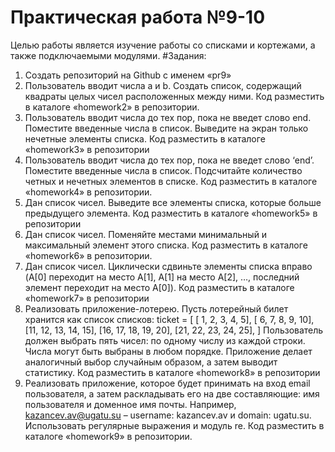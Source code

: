 # Практическая работа №9-10
Целью работы является изучение работы со списками и кортежами,
а также подключаемыми модулями. 
#Задания:
1. Создать репозиторий на Github с именем «pr9»
2. Пользователь вводит числа a и b. Создать список, содержащий
квадраты целых чисел расположенных между ними. Код разместить
в каталоге «homework2» в репозитории.
3. Пользователь вводит числа до тех пор, пока не введет слово end.
Поместите введенные числа в список. Выведите на экран только
нечетные элементы списка. Код разместить в каталоге «homework3»
в репозитории
4. Пользователь вводит числа до тех пор, пока не введет слово ‘end’.
Поместите введенные числа в список. Подсчитайте количество
четных и нечетных элементов в списке. Код разместить в каталоге
«homework4» в репозитории.
5. Дан список чисел. Выведите все элементы списка, которые больше
предыдущего элемента. Код разместить в каталоге «homework5» в
репозитории
6. Дан список чисел. Поменяйте местами минимальный и
максимальный элемент этого списка. Код разместить в каталоге
«homework6» в репозитории.
7. Дан список чисел. Циклически сдвиньте элементы списка вправо
(A[0] переходит на место A[1], A[1] на место A[2], …, последний
элемент переходит на место A[0]). Код разместить в каталоге
«homework7» в репозитории
8. Реализовать приложение-лотерею. Пусть лотерейный билет
хранится как список списков:
ticket = [
 [ 1, 2, 3, 4, 5],
 [ 6, 7, 8, 9, 10],
 [11, 12, 13, 14, 15],
 [16, 17, 18, 19, 20],
 [21, 22, 23, 24, 25],
]
Пользователь должен выбрать пять чисел: по одному числу из
каждой строки. Числа могут быть выбраны в любом порядке.
Приложение делает аналогичный выбор случайным образом, а затем
выводит статистику. Код разместить в каталоге «homework8» в
репозитории
9. Реализовать приложение, которое будет принимать на вход email
пользователя, а затем раскладывать его на две составляющие: имя
пользователя и доменное имя почты. Например,
kazancev.av@ugatu.su – username: kazancev.av и domain: ugatu.su.
Использовать регулярные выражения и модуль re. Код разместить в
каталоге «homework9» в репозитории.
